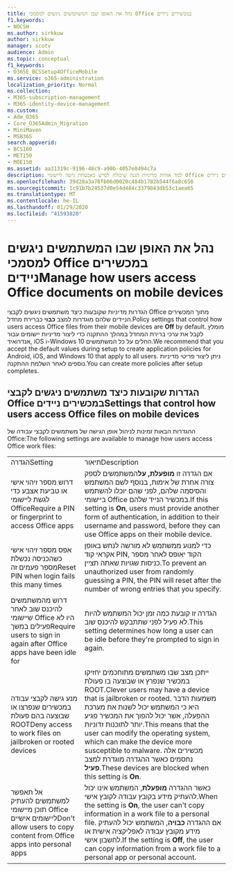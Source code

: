 ```yaml
---
title: נהל את האופן שבו המשתמשים ניגשים למסמכי Office במכשירים ניידים
f1.keywords:
- NOCSH
ms.author: sirkkuw
author: sirkkuw
manager: scotv
audience: Admin
ms.topic: conceptual
f1_keywords:
- O365E_BCSSetup4OfficeMobile
ms.service: o365-administration
localization_priority: Normal
ms.collection:
- M365-subscription-management
- M365-identity-device-management
ms.custom:
- Adm_O365
- Core_O365Admin_Migration
- MiniMaven
- MSB365
search.appverid:
- BCS160
- MET150
- MOE150
ms.assetid: aa31319c-9196-48c9-a90b-4057e0494c7a
description: למד אודות מדיניות הגנה שיכולה לסייע באבטחת גישה ליישומי Office ממכשירים ניידים.
ms.openlocfilehash: 39d28a3a78fb06d0020c484b1782b544f6a8c656
ms.sourcegitcommit: 1c91b7b24537d0e54d484c3379043db53c1aea65
ms.translationtype: MT
ms.contentlocale: he-IL
ms.lasthandoff: 01/29/2020
ms.locfileid: "41593820"
---
```

# <a name="manage-how-users-access-office-documents-on-mobile-devices"></a><span data-ttu-id="db5fb-103">נהל את האופן שבו המשתמשים ניגשים למסמכי Office במכשירים ניידים</span><span class="sxs-lookup"><span data-stu-id="db5fb-103">Manage how users access Office documents on mobile devices</span></span>

 <span data-ttu-id="db5fb-104">הגדרות מדיניות שקובעות כיצד משתמשים ניגשים לקבצי Office מתוך המכשירים הניידים שלהם מוגדרות למצב **כבוי** כברירת מחדל.</span><span class="sxs-lookup"><span data-stu-id="db5fb-104">Policy settings that control how users access Office files from their mobile devices are **Off** by default.</span></span> <span data-ttu-id="db5fb-105">מומלץ לקבל את ערכי ברירת המחדל במהלך ההתקנה כדי ליצור מדיניות יישומים עבור אנדרואיד, iOS ו-Windows 10 החלים על כל המשתמשים.</span><span class="sxs-lookup"><span data-stu-id="db5fb-105">We recommend that you accept the default values during setup to create application policies for Android, iOS, and Windows 10 that apply to all users.</span></span> <span data-ttu-id="db5fb-106">ניתן ליצור פריטי מדיניות נוספים לאחר השלמת ההתקנה.</span><span class="sxs-lookup"><span data-stu-id="db5fb-106">You can create more policies after setup completes.</span></span> 
  
## <a name="settings-that-control-how-users-access-office-files-on-mobile-devices"></a><span data-ttu-id="db5fb-107">הגדרות שקובעות כיצד משתמשים ניגשים לקבצי Office במכשירים ניידים</span><span class="sxs-lookup"><span data-stu-id="db5fb-107">Settings that control how users access Office files on mobile devices</span></span>

<span data-ttu-id="db5fb-108">ההגדרות הבאות זמינות לניהול אופן הגישה של משתמשים לקבצי עבודה של Office:</span><span class="sxs-lookup"><span data-stu-id="db5fb-108">The following settings are available to manage how users access Office work files:</span></span>
  
|||
|:-----|:-----|
|<span data-ttu-id="db5fb-109">הגדרה</span><span class="sxs-lookup"><span data-stu-id="db5fb-109">Setting</span></span>  <br/> |<span data-ttu-id="db5fb-110">תיאור</span><span class="sxs-lookup"><span data-stu-id="db5fb-110">Description</span></span>  <br/> |
|<span data-ttu-id="db5fb-111">דרוש מספר זיהוי אישי או טביעת אצבע כדי לגשת ליישומי Office</span><span class="sxs-lookup"><span data-stu-id="db5fb-111">Require a PIN or fingerprint to access Office apps</span></span>  <br/> |<span data-ttu-id="db5fb-112">אם הגדרה זו **מופעלת, על**המשתמשים לספק צורה אחרת של אימות, בנוסף לשם המשתמש והסיסמה שלהם, לפני שהם יוכלו להשתמש ביישומי Office במכשיר הנייד שלהם.</span><span class="sxs-lookup"><span data-stu-id="db5fb-112">If this setting is **On**, users must provide another form of authentication, in addition to their username and password, before they can use Office apps on their mobile device.</span></span>  <br/> |
|<span data-ttu-id="db5fb-113">אפס מספר זיהוי אישי כשהכניסה נכשלת מספר פעמים זה</span><span class="sxs-lookup"><span data-stu-id="db5fb-113">Reset PIN when login fails this many times</span></span>  <br/> |<span data-ttu-id="db5fb-114">כדי למנוע ממשתמש לא מורשה לנחש באופן אקראי קוד PIN, הקוד יאופס לאחר מספר כניסות שגויות שאתה תציין.</span><span class="sxs-lookup"><span data-stu-id="db5fb-114">To prevent an unauthorized user from randomly guessing a PIN, the PIN will reset after the number of wrong entries that you specify.</span></span>  <br/> |
|<span data-ttu-id="db5fb-115">דרוש מהמשתמשים להיכנס שוב לאחר שיישומי Office היו לא פעילים במשך</span><span class="sxs-lookup"><span data-stu-id="db5fb-115">Require users to sign in again after Office apps have been idle for</span></span>  <br/> |<span data-ttu-id="db5fb-116">הגדרה זו קובעת כמה זמן יכול המשתמש להיות לא פעיל לפני שתתבקש להיכנס שוב.</span><span class="sxs-lookup"><span data-stu-id="db5fb-116">This setting determines how long a user can be idle before they're prompted to sign in again.</span></span>  <br/> |
|<span data-ttu-id="db5fb-117">מנע גישה לקבצי עבודה במכשירים שנפרצו או שבוצעה בהם פעולת ROOT</span><span class="sxs-lookup"><span data-stu-id="db5fb-117">Deny access to work files on jailbroken or rooted devices</span></span>  <br/> |<span data-ttu-id="db5fb-118">ייתכן מצב שבו משתמשים מתוחכמים יחזיקו במכשיר שנפרץ או שבוצעה בו פעולת ROOT.</span><span class="sxs-lookup"><span data-stu-id="db5fb-118">Clever users may have a device that is jailbroken or rooted.</span></span> <span data-ttu-id="db5fb-119">משמעות הדבר היא כי המשתמש יכול לשנות את מערכת ההפעלה, אשר יכול להפוך את המכשיר פגיע יותר לתוכנות זדוניות.</span><span class="sxs-lookup"><span data-stu-id="db5fb-119">This means that the user can modify the operating system, which can make the device more susceptible to malware.</span></span> <span data-ttu-id="db5fb-120">מכשירים אלה נחסמים כאשר ההגדרה מוגדרת למצב **פעיל**.</span><span class="sxs-lookup"><span data-stu-id="db5fb-120">These devices are blocked when this setting is **On**.</span></span>  <br/> |
|<span data-ttu-id="db5fb-121">אל תאפשר למשתמשים להעתיק תוכן מיישומי Office ליישומים אישיים</span><span class="sxs-lookup"><span data-stu-id="db5fb-121">Don't allow users to copy content from Office apps into personal apps</span></span>  <br/> |<span data-ttu-id="db5fb-122">כאשר ההגדרה **מופעלת**, המשתמש אינו יכול להעתיק מידע בקובץ עבודה לקובץ אישי.</span><span class="sxs-lookup"><span data-stu-id="db5fb-122">When the setting is **On**, the user can't copy information in a work file to a personal file.</span></span> <span data-ttu-id="db5fb-123">אם ההגדרה **כבויה**, המשתמש יכול להעתיק מידע מקובץ עבודה לאפליקציה אישית או לחשבון אישי.</span><span class="sxs-lookup"><span data-stu-id="db5fb-123">If the setting is **Off**, the user can copy information from a work file to a personal app or personal account.</span></span>  <br/> |
   

